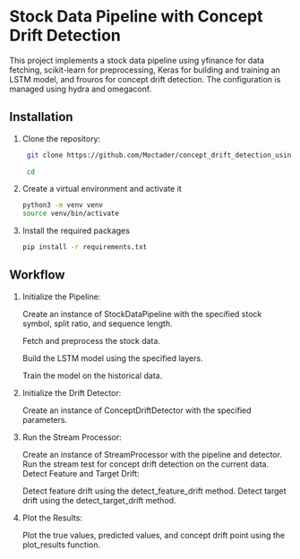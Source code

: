 # Stock Data Pipeline with Concept Drift Detection

This project implements a stock data pipeline using yfinance for data fetching, scikit-learn for preprocessing, Keras for building and training an LSTM model, and frouros for concept drift detection. The configuration is managed using hydra and omegaconf.


## Installation

  1. Clone the repository:
       ```bash
        git clone https://github.com/Moctader/concept_drift_detection_using_frouros.git
        
        cd

  2. Create a virtual environment and activate it
        ```bash
        python3 -m venv venv
        source venv/bin/activate

  3. Install the required packages
        ```bash
        pip install -r requirements.txt


## Workflow

1. Initialize the Pipeline:

    Create an instance of StockDataPipeline with the specified stock symbol, split ratio, and sequence length.

    Fetch and preprocess the stock data.

    Build the LSTM model using the specified layers.

    Train the model on the historical data.

2. Initialize the Drift Detector:

    Create an instance of ConceptDriftDetector with the specified parameters.

3. Run the Stream Processor:

    Create an instance of StreamProcessor with the pipeline and detector.
    Run the stream test for concept drift detection on the current data.
    Detect Feature and Target Drift:

    Detect feature drift using the detect_feature_drift method.
    Detect target drift using the detect_target_drift method.

4. Plot the Results:

    Plot the true values, predicted values, and concept drift point using the plot_results function.